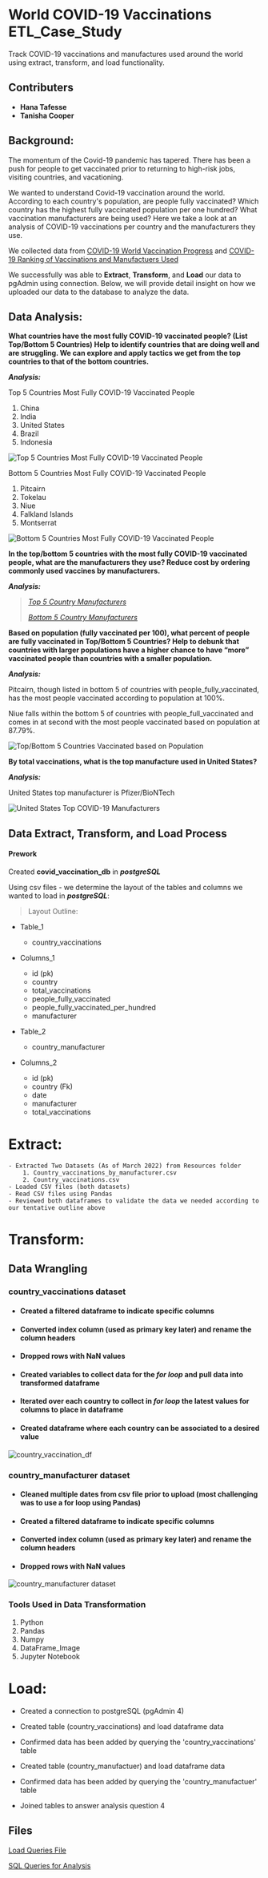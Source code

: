 # World COVID-19 Vaccinations ETL_Case_Study

Track COVID-19 vaccinations and manufactures used around the world using extract, transform, and load functionality.

## Contributers

- <strong>Hana Tafesse</strong>
- <strong>Tanisha Cooper</strong>

## Background:

The momentum of the Covid-19 pandemic has tapered. There has been a push for people to get vaccinated prior to returning to high-risk jobs, visiting countries, and vacationing. 

We wanted to understand Covid-19 vaccination around the world. According to each country's population, are people fully vaccinated? Which country has the highest fully vaccinated population per one hundred? What vaccination manufacturers are being used? Here we take a look at an analysis of COVID-19 vaccinations per country and the manufacturers they use.

We collected data from [COVID-19 World Vaccination Progress](https://www.kaggle.com/datasets/gpreda/covid-world-vaccination-progress "COVID-19 World Vaccination Progress") and [COVID-19 Ranking of Vaccinations and Manufactuers Used](https://www.kaggle.com/code/raulalmuzara/covid-19-ranking-of-vaccinations-and-vaccines-used "COVID-19 Ranking of Vaccinations and Manufactuers Used")

We successfully was able to <strong>Extract</strong>, <strong>Transform</strong>, and <strong>Load</strong> our data to pgAdmin using connection. Below, we will provide detail insight on how we uploaded our data to the database to analyze the data. 


## Data Analysis:

<strong>What countries have the most fully COVID-19 vaccinated people? (List Top/Bottom 5 Countries) Help to identify countries that are doing well and are struggling. We can explore and apply tactics we get from the top countries to that of the bottom countries.</strong>

<strong>***Analysis:***</strong> 

Top 5 Countries Most Fully COVID-19 Vaccinated People

1. China
2. India
3. United States
4. Brazil
5. Indonesia

![Top 5 Countries Most Fully COVID-19 Vaccinated People](/Images/top_fullyvacc_df.png)

Bottom 5 Countries Most Fully COVID-19 Vaccinated People

1. Pitcairn
2. Tokelau
3. Niue
4. Falkland Islands
5. Montserrat

![Bottom 5 Countries Most Fully COVID-19 Vaccinated People](/Images/bottom_fullyvacc_df.png)

<strong>In the top/bottom 5 countries with the most fully COVID-19 vaccinated people, what are the manufacturers they use? Reduce cost by ordering commonly used vaccines by manufacturers.</strong>

<strong>***Analysis:***</strong> 
> *[Top 5 Country Manufacturers](https://github.com/TanishaCooper/ETL_Case_Study/blob/None/Images/top_manufactures_df.png "Top 5 Country Manufacturers")*
>>
> *[Bottom 5 Country Manufacturers](https://github.com/TanishaCooper/ETL_Case_Study/blob/None/Images/bottom_manufactures_df.png "Bottom 5 Country Manufacturers")*


<strong>Based on population (fully vaccinated per 100), what percent of people are fully vaccinated in Top/Bottom 5 Countries? Help to debunk that countries with larger populations have a higher chance to have “more” vaccinated people than countries with a smaller population.</strong>

<strong>***Analysis:***</strong>

Pitcairn, though listed in bottom 5 of countries with people_fully_vaccinated, has the most people vaccinated according to population at 100%.

Niue falls within the bottom 5 of countries with people_full_vaccinated and comes in at second with the most people vaccinated based on population at 87.79%.

![Top/Bottom 5 Countries Vaccinated based on Population](/Images/pop_fully_vaccinated_hundred_df.png "Top/Bottom 5 Countries Vaccinated based on Population")

<strong>By total vaccinations, what is the top manufacture used in United States?</strong>

<strong>***Analysis:***</strong>

United States top manufacturer is Pfizer/BioNTech

![United States Top COVID-19 Manufacturers](/Images/united_states_manufacturers_df.png "United States Top COVID-19 Manufacturers")

## Data Extract, Transform, and Load Process

#### Prework

Created <strong>covid_vaccination_db</strong> in ***postgreSQL***

Using csv files - we determine the layout of the tables and columns we wanted to load in ***postgreSQL***:

> Layout Outline:

   * Table_1
      - country_vaccinations
   * Columns_1
      - id (pk)
      - country
      - total_vaccinations
      - people_fully_vaccinated
      - people_fully_vaccinated_per_hundred
      - manufacturer

   * Table_2
      - country_manufacturer
   * Columns_2
      - id (pk)
      - country (Fk)
      - date	
      - manufacturer
      - total_vaccinations

# Extract:

    - Extracted Two Datasets (As of March 2022) from Resources folder
        1. Country_vaccinations_by_manufacturer.csv
        2. Country_vaccinations.csv 
    - Loaded CSV files (both datasets)
    - Read CSV files using Pandas
    - Reviewed both dataframes to validate the data we needed according to our tentative outline above

# Transform:

## Data Wrangling

### <strong>country_vaccinations dataset</strong>

- #### Created a filtered dataframe to indicate specific columns
- #### Converted index column (used as primary key later) and rename the column headers
- #### Dropped rows with NaN values
- #### Created variables to collect data for the ***for loop*** and pull data into transformed dataframe
- #### Iterated over each country to collect in ***for loop*** the latest values for columns to place in dataframe
- #### Created dataframe where each country can be associated to a desired value 

![country_vaccination_df](/Images/country_vaccination_df.png)

### <strong>country_manufacturer dataset</strong>

- #### Cleaned multiple dates from csv file prior to upload (most challenging was to use a for loop using Pandas)
- #### Created a filtered dataframe to indicate specific columns
- #### Converted index column (used as primary key later) and rename the column headers
- #### Dropped rows with NaN values

![country_manufacturer dataset](/Images/country_vacc_manu_transformed.png)

  ### Tools Used in Data Transformation

  1. Python
  2. Pandas
  3. Numpy
  4. DataFrame_Image
  5. Jupyter Notebook

# Load:

 - Created a connection to postgreSQL (pgAdmin 4)
 - Created table (country_vaccinations) and load dataframe data
 - Confirmed data has been added by querying the 'country_vaccinations' table

 - Created table (country_manufactuer) and load dataframe data
 - Confirmed data has been added by querying the 'country_manufactuer' table 

 - Joined tables to answer analysis question 4


## Files 

[Load Queries File](/Files/load_data_queries.txt "Load Queries")

[SQL Queries for Analysis](/Files/sql_queries.txt "postgreSQL Queries")

